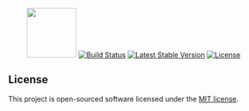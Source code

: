 



<center>
    <p align="center">
        <img src="https://i.ibb.co/Wft7pPt/doctor-dribbble.png" width="100" height="100">
<a href="https://travis-ci.org/laravel/framework"><img src="https://travis-ci.org/laravel/framework.svg" alt="Build Status"></a>
<a href="https://packagist.org/packages/laravel/framework"><img src="https://poser.pugx.org/laravel/framework/v/stable.svg" alt="Latest Stable Version"></a>
<a href="https://packagist.org/packages/laravel/framework"><img src="https://poser.pugx.org/laravel/framework/license.svg" alt="License"></a>
    </p>
</center>


## License

This project is open-sourced software licensed under the [MIT license](https://opensource.org/licenses/MIT).
